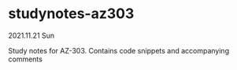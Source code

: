 # studynotes-az303

2021.11.21 Sun

Study notes for AZ-303.
Contains code snippets and accompanying comments
